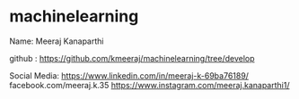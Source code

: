 # machinelearning

Name: Meeraj Kanaparthi

github : https://github.com/kmeeraj/machinelearning/tree/develop

Social Media:
https://www.linkedin.com/in/meeraj-k-69ba76189/
facebook.com/meeraj.k.35
https://www.instagram.com/meeraj.kanaparthi1/
